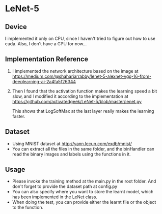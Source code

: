 # LeNet-5

## Device
I implemented it only on CPU, since I haven't tried to figure out how to use cuda. Also, I don't have a GPU for now...

## Implementation Reference
1. I implemented the network architecture based on the image at https://medium.com/@shahariarrabby/lenet-5-alexnet-vgg-16-from-deeplearning-ai-2a4fa5f26344

2. Then I found that the activation function makes the learning speed a bit slow, and I modified it according to the implementation at https://github.com/activatedgeek/LeNet-5/blob/master/lenet.py 

    This shows that LogSoftMax at the last layer really makes the learning faster.

## Dataset
* Using MNIST dataset at http://yann.lecun.com/exdb/mnist/
* You can extract all the files in the same folder, and the binHandler can read the binary images and labels using the functions in it.

## Usage
* Please invoke the training method at the main.py in the root folder. And don't forget to provide the dataset path at config.py
* You can also specify where you want to store the learnt model, which has been implemented in the LeNet class.
* When doing the test, you can provide either the learnt file or the object to the function.